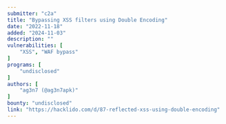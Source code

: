 ```yaml
---
submitter: "c2a"
title: "Bypassing XSS filters using Double Encoding"
date: "2022-11-18"
added: "2024-11-03"
description: ""
vulnerabilities: [
    "XSS", "WAF bypass"
]
programs: [
    "undisclosed"
]
authors: [
    "ag3n7 (@ag3n7apk)"
]
bounty: "undisclosed"
link: "https://hacklido.com/d/87-reflected-xss-using-double-encoding"
---
```




